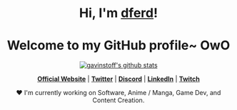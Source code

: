 
<h1 align="center">Hi, I'm <a href="https://dferd.netlify.app/">dferd</a>!</h1>
<h1 align="center">Welcome to my GitHub profile~ OwO</h1>

<p align="center">
  <a href="https://github.com/gavinstoff"><img src="https://github-readme-stats.vercel.app/api?username=wass08&hide_border=true&show_icons=true" alt="gavinstoff's github stats"></a>
</p>

<p align="center">
  <strong><a href="https://dferd.netlify.app/">Official Website</a></strong> |
  <strong><a href="#">Twitter</a></strong> |
  <strong><a href="#">Discord</a></strong> |
  <strong><a href="#">LinkedIn</a></strong> |
  <strong><a href="#">Twitch</a></strong>
</p>

<p align="center">❤ I'm currently working on Software, Anime / Manga, Game Dev, and Content Creation.</p>

<!--
**** is a ✨ _special_ ✨ repository because its `README.md` (this file) appears on your GitHub profile.

Here are some ideas to get you started:

- 🔭 I’m currently working on ...
- 🌱 I’m currently learning ...
- 👯 I’m looking to collaborate on ...
- 🤔 I’m looking for help with ...
- 💬 Ask me about ...
- 📫 How to reach me: ...
- 😄 Pronouns: ...
- ⚡ Fun fact: ...
-->
